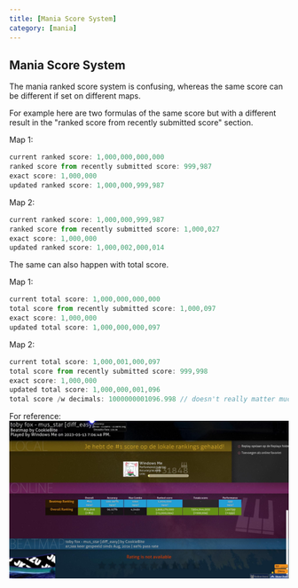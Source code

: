 ```yaml
---
title: [Mania Score System]
category: [mania]
---
```

## Mania Score System

The mania ranked score system is confusing, whereas the same score can be different if set on different maps.

For example here are two formulas of the same score but with a different result in the "ranked score from recently submitted score" section.

Map 1:
```typescript
current ranked score: 1,000,000,000,000
ranked score from recently submitted score: 999,987
exact score: 1,000,000
updated ranked score: 1,000,000,999,987
``` 
Map 2:
```typescript
current ranked score: 1,000,000,999,987
ranked score from recently submitted score: 1,000,027
exact score: 1,000,000
updated ranked score: 1,000,002,000,014
``` 
The same can also happen with total score.

Map 1:
```typescript
current total score: 1,000,000,000,000
total score from recently submitted score: 1,000,097
exact score: 1,000,000
updated total score: 1,000,000,000,097
``` 
Map 2:
```typescript
current total score: 1,000,001,000,097
total score from recently submitted score: 999,998
exact score: 1,000,000
updated total score: 1,000,000,001,096
total score /w decimals: 1000000001096.998 // doesn't really matter much
``` 
For reference: ![Alt text](screenshot187.jpg)